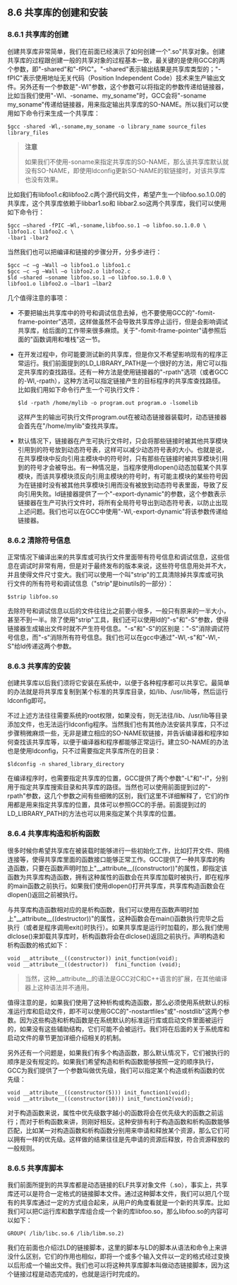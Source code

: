 ## 8.6 共享库的创建和安装

### 8.6.1 共享库的创建

创建共享库非常简单，我们在前面已经演示了如何创建一个".so"共享对象。创建共享库的过程跟创建一般的共享对象的过程基本一致，最关键的是使用GCC的两个参数，即"-shared"和"-fPIC"。"-shared"表示输出结果是共享库类型的；"-fPIC"表示使用地址无关代码（Position
Independent
Code）技术来生产输出文件。另外还有一个参数是"-Wl"参数，这个参数可以将指定的参数传递给链接器，比如当我们使用"-Wl、-soname、my_soname"时，GCC会将"-soname
my_soname"传递给链接器，用来指定输出共享库的SO-NAME。所以我们可以使用如下命令行来生成一个共享库：

    $gcc -shared -Wl,-soname,my_soname -o library_name source_files library_files

> **注意**
>
> 如果我们不使用-soname来指定共享库的SO-NAME，那么该共享库默认就没有SO-NAME，即使用ldconfig更新SO-NAME的软链接时，对该共享库也没有效果。

比如我们有libfoo1.c和libfoo2.c两个源代码文件，希望产生一个libfoo.so.1.0.0的共享库，这个共享库依赖于libbar1.so和
libbar2.so这两个共享库，我们可以使用如下命令行：

    $gcc –shared -fPIC –Wl,-soname,libfoo.so.1 –o libfoo.so.1.0.0 \
    libfoo1.c libfoo2.c \
    -lbar1 -lbar2

当然我们也可以把编译和链接的步骤分开，分多步进行：

    $gcc –c –g –Wall –o libfoo1.o libfoo1.c
    $gcc –c –g –Wall –o libfoo2.o libfoo2.c
    $ld –shared –soname libfoo.so.1 –o libfoo.so.1.0.0 \
    libfoo1.o libfoo2.o –lbar1 –lbar2

几个值得注意的事项：

- 不要把输出共享库中的符号和调试信息去掉，也不要使用GCC的"-fomit-frame-pointer"选项，这样做虽然不会导致共享库停止运行，但是会影响调试共享库，给后面的工作带来很多麻烦。关于"-fomit-frame-pointer"请参照后面的"函数调用和堆栈"这一节。

- 在开发过程中，你可能要测试新的共享库，但是你又不希望影响现有的程序正常运行。我们前面提到的LD_LIBRARY_PATH是一个很好的方法，用它可以指定共享库的查找路径。还有一种方法是使用链接器的"-rpath"选项（或者GCC的-Wl,-rpath），这种方法可以指定链接产生的目标程序的共享库查找路径。比如我们用如下命令行产生一个可执行文件：

      $ld -rpath /home/mylib -o program.out program.o -lsomelib

  这样产生的输出可执行文件program.out在被动态链接器装载时，动态链接器会首先在"/home/mylib"查找共享库。

- 默认情况下，链接器在产生可执行文件时，只会将那些链接时被其他共享模块引用到的符号放到动态符号表，这样可以减少动态符号表的大小。也就是说，在共享模块中反向引用主模块中的符号时，只有那些在链接时被共享模块引用到的符号才会被导出。有一种情况是，当程序使用dlopen()动态加载某个共享模块，而该共享模块须反向引用主模块的符号时，有可能主模块的某些符号因为在链接时没有被其他共享模块引用而没有被放到动态符号表里面，导致了反向引用失败。ld链接器提供了一个"-export-dynamic"的参数，这个参数表示链接器在生产可执行文件时，将所有全局符号导出到动态符号表，以防止出现上述问题。我们也可以在GCC中使用"-Wl,-export-dynamic"将该参数传递给链接器。

### 8.6.2 清除符号信息

正常情况下编译出来的共享库或可执行文件里面带有符号信息和调试信息，这些信息在调试时非常有用，但是对于最终发布的版本来说，这些符号信息用处并不大，并且使得文件尺寸变大。我们可以使用一个叫"strip"的工具清除掉共享库或可执行文件的所有符号和调试信息（"strip"是binutils的一部分）：

    $strip libfoo.so

去除符号和调试信息以后的文件往往比之前要小很多，一般只有原来的一半大小，甚至不到一半。除了使用"strip"工具，我们还可以使用ld的"-s"和"-S"参数，使得链接器生成输出文件时就不产生符号信息。"-s"和"-S"的区别是："-S"消除调试符号信息，而"-s"消除所有符号信息。我们也可以在gcc中通过"-Wl,-s"和"-Wl,-S"给ld传递这两个参数。

### 8.6.3 共享库的安装

创建共享库以后我们须将它安装在系统中，以便于各种程序都可以共享它。最简单的办法就是将共享库复制到某个标准的共享库目录，如/lib、/usr/lib等，然后运行ldconfig即可。

不过上述方法往往需要系统的root权限，如果没有，则无法往/lib、/usr/lib等目录添加文件，也无法运行ldconfig程序。当然我们也有其他办法安装共享库，只不过步骤稍微麻烦一些，无非是建立相应的SO-NAME软链接，并告诉编译器和程序如何查找该共享库等，以便于编译器和程序都能够正常运行。建立SO-NAME的办法也是使用ldconfig，只不过需要指定共享库所在的目录：

    $ldconfig -n shared_library_directory

在编译程序时，也需要指定共享库的位置，GCC提供了两个参数"-L"和"-l"，分别用于指定共享库搜索目录和共享库的路径。当然也可以使用前面提到过的"-rpath"参数，这几个参数之间有些细微的区别，我们这里不详细解释了，它们的作用都是用来指定共享库的位置，具体可以参照GCC的手册。前面提到过的LD_LIBRARY_PATH的方法也可以用来指定某个共享库的位置。

### 8.6.4 共享库构造和析构函数

很多时候你希望共享库在被装载时能够进行一些初始化工作，比如打开文件、网络连接等，使得共享库里面的函数接口能够正常工作。GCC提供了一种共享库的构造函数，只要在函数声明时加上"\_\_attribute\_\_((constructor))"的属性，即指定该函数为共享库构造函数，拥有这种属性的函数会在共享库加载时被执行，即在程序的main函数之前执行。如果我们使用dlopen()打开共享库，共享库构造函数会在dlopen()返回之前被执行。

与共享库构造函数相对应的是析构函数，我们可以使用在函数声明时加上"\_\_attribute\_\_((destructor))"的属性，这种函数会在main()函数执行完毕之后执行（或者是程序调用exit()时执行）。如果共享库是运行时加载的，那么我们使用dlclose()来卸载共享库时，析构函数将会在dlclose()返回之前执行。声明构造和析构函数的格式如下：

    void __attribute__((constructor)) init_function(void);
    void __attribute__((destructor))  fini_function (void);

> 当然，这种\_\_attribute\_\_的语法是GCC对C和C++语言的扩展，在其他编译器上这种语法并不通用。

值得注意的是，如果我们使用了这种析构或构造函数，那么必须使用系统默认的标准运行库和启动文件，即不可以使用GCC的"-nostartfiles"或"-nostdlib"这两个参数。因为这些构造和析构函数是在系统默认的标准运行库或启动文件里面被运行的，如果没有这些辅助结构，它们可能不会被运行。我们将在后面的关于系统库和启动文件的章节更加详细介绍相关的机制。

另外还有一个问题是，如果我们有多个构造函数，那么默认情况下，它们被执行的顺序是没有规定的。如果我们希望构造和析构函数能够按照一定的顺序执行，GCC为我们提供了一个参数叫做优先级，我们可以指定某个构造或析构函数的优先级：

    void __attribute__((constructor(5))) init_function1(void);
    void __attribute__((constructor(10))) init_function2(void);

对于构造函数来说，属性中优先级数字越小的函数将会在优先级大的函数之前运行；而对于析构函数来讲，则刚好相反。这种安排有利于构造函数和析构函数能够匹配，比如某一对构造函数和析构函数分别用来申请和释放某个资源，那么它们可以拥有一样的优先级。这样做的结果往往是先申请的资源后释放，符合资源释放的一般规则。

### 8.6.5 共享库脚本

我们前面所提到的共享库都是动态链接的ELF共享对象文件（.so），事实上，共享库还可以是符合一定格式的链接脚本文件。通过这种脚本文件，我们可以把几个现有的共享库通过一定的方式组合起来，从用户的角度看就是一个新的共享库。比如我们可以把C运行库和数学库组合成一个新的库libfoo.so，那么libfoo.so的内容可以如下：

    GROUP( /lib/libc.so.6 /lib/libm.so.2)

我们在前面也介绍过LD的链接脚本，这里的脚本与LD的脚本从语法和命令上来讲没什么区别，它们的作用也相似，即将一个或多个输入文件以一定的格式经过变换以后形成一个输出文件。我们也可以将这种共享库脚本叫做动态链接脚本，因为这个链接过程是动态完成的，也就是运行时完成的。
